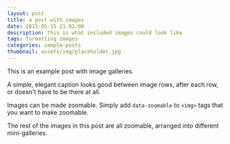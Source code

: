 ```yaml
---
layout: post
title: a post with images
date: 2015-05-15 21:01:00
description: this is what included images could look like
tags: formatting images
categories: sample-posts
thumbnail: assets/img/placeholder.jpg
---
```


This is an example post with image galleries.

<div class="row mt-3">
    <div class="col-sm mt-3 mt-md-0">
        <!-- Removed broken image reference -->
    </div>
    <div class="col-sm mt-3 mt-md-0">
        <!-- Removed broken image reference -->
    </div>
</div>
<div class="caption">
    A simple, elegant caption looks good between image rows, after each row, or doesn't have to be there at all.
</div>

Images can be made zoomable.
Simply add `data-zoomable` to `<img>` tags that you want to make zoomable.

<div class="row mt-3">
    <div class="col-sm mt-3 mt-md-0">
        <!-- Removed broken image reference -->
    </div>
    <div class="col-sm mt-3 mt-md-0">
        <!-- Removed broken image reference -->
    </div>
</div>

The rest of the images in this post are all zoomable, arranged into different mini-galleries.

<div class="row mt-3">
    <div class="col-sm mt-3 mt-md-0">
        <!-- Removed broken image reference -->
    </div>
    <div class="col-sm mt-3 mt-md-0">
        <!-- Removed broken image reference -->
    </div>
    <div class="col-sm mt-3 mt-md-0">
        <!-- Removed broken image reference -->
    </div>
</div>
